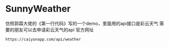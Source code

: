 # SunnyWeather
仿照郭霖大佬的《第一行代码》写的一个demo，里面用的api接口是彩云天气
需要的朋友可以去申请彩云天气的api
官方网址
```
https://caiyunapp.com/api/weather
```
